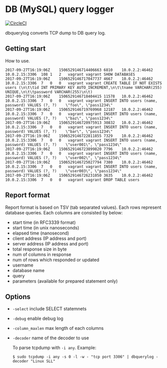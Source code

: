 # DB (MySQL) query logger

[![CircleCI](https://circleci.com/gh/koron/dbquerylog.svg?style=svg)](https://circleci.com/gh/koron/dbquerylog)

dbquerylog converts TCP dump to DB query log.

## Getting start

How to use.

```console
2017-09-27T16:19:06Z	1506529146714406663	6810	10.0.2.2:46462	10.0.2.15:3306	108	1	2	vagrant	vagrant	SHOW DATABASES	
2017-09-27T16:19:06Z	1506529146717047737	4667	10.0.2.2:46462	10.0.2.15:3306	7	0	0	vagrant	vagrant	CREATE TABLE IF NOT EXISTS users (\n\t\tid INT PRIMARY KEY AUTO_INCREMENT,\n\t\tname VARCHAR(255) UNIQUE,\n\t\tpassword VARCHAR(255)\n\t)	
2017-09-27T16:19:06Z	1506529146718404415	11578	10.0.2.2:46462	10.0.2.15:3306	7	0	0	vagrant	vagrant	INSERT INTO users (name, password) VALUES (?, ?)	\"foo\", \"pass1234\"
2017-09-27T16:19:06Z	1506529146719769968	12187	10.0.2.2:46462	10.0.2.15:3306	7	0	0	vagrant	vagrant	INSERT INTO users (name, password) VALUES (?, ?)	\"baz\", \"pass1234\"
2017-09-27T16:19:06Z	1506529146720975913	30832	10.0.2.2:46462	10.0.2.15:3306	7	0	0	vagrant	vagrant	INSERT INTO users (name, password) VALUES (?, ?)	\"bar\", \"pass1234\"
2017-09-27T16:19:06Z	1506529146722811855	7329	10.0.2.2:46462	10.0.2.15:3306	7	0	0	vagrant	vagrant	INSERT INTO users (name, password) VALUES (?, ?)	\"user001\", \"pass1234\"
2017-09-27T16:19:06Z	1506529146723899820	7796	10.0.2.2:46462	10.0.2.15:3306	7	0	0	vagrant	vagrant	INSERT INTO users (name, password) VALUES (?, ?)	\"user002\", \"pass1234\"
2017-09-27T16:19:06Z	1506529146725027794	7380	10.0.2.2:46462	10.0.2.15:3306	7	0	0	vagrant	vagrant	INSERT INTO users (name, password) VALUES (?, ?)	\"user003\", \"pass1234\"
2017-09-27T16:19:06Z	1506529146726231050	3635	10.0.2.2:46462	10.0.2.15:3306	7	0	0	vagrant	vagrant	DROP TABLE users	
```

## Report format

Report format is based on TSV (tab separated values).
Each rows represent database queries.
Each columns are consisted by below:

*   start time (in RFC3339 format)
*   start time (in unix nanoseconds)
*   elapsed time (nanosecond)
*   client address (IP address and port)
*   server address (IP address and port)
*   total response size in byte
*   num of columns in response
*   num of rows which responded or updated
*   username
*   database name
*   query
*   parameters (available for prepared statement only)

## Options

*   `-select` include SELECT statemnets
*   `-debug` enable debug log
*   `-column_maxlen` max length of each columns
*   `-decoder` name of the decoder to use

    To parse tcpdump with `-i any`. Example:

    ```console
    $ sudo tcpdump -i any -s 0 -l -w - "tcp port 3306" | dbquerylog -decoder "Linux SLL"
    ```
